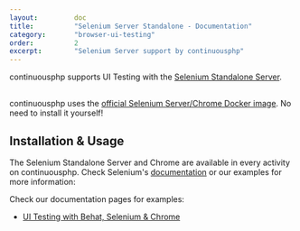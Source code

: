 ```yaml
---
layout:         doc
title:          "Selenium Server Standalone - Documentation"
category:       "browser-ui-testing"
order:          2
excerpt:        "Selenium Server support by continuousphp"
---
```

continuousphp supports UI Testing with the [Selenium Standalone Server](http://www.seleniumhq.org/).

<div class="row panel callout warning clearfix">
  <h2 class="left"><i class="fa fa-exclamation-triangle"></i></h2>
  continuousphp uses the <a href="https://hub.docker.com/r/selenium/standalone-chrome/">official Selenium Server/Chrome Docker image</a>. No need to install it yourself!
</div>

## Installation & Usage
The Selenium Standalone Server and Chrome are available in every activity on continuousphp. Check Selenium's
[documentation](https://github.com/SeleniumHQ/selenium/wiki/Grid2) or our examples for more information:

Check our documentation pages for examples:

* [UI Testing with Behat, Selenium & Chrome](/documentation/testing/behat#ui-testing-with-selenium-and-chrome)